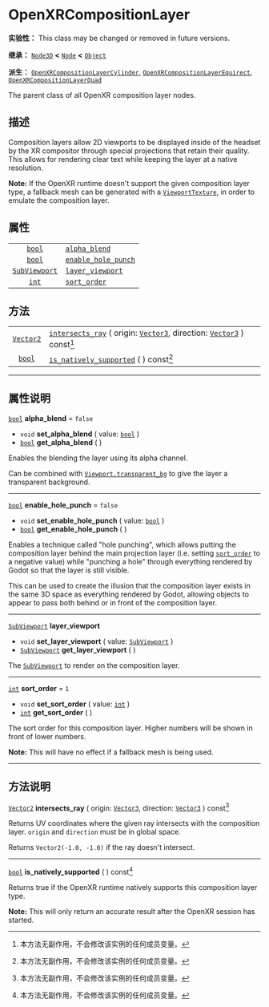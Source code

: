 <!-- ⚠ 请勿编辑本文件 ⚠ -->
<!-- 本文档使用脚本从 WeDot 引擎源码仓库生成。 -->
<!-- 生成脚本：https://github.com/WeDot-Engine/WeDot/tree/4.3/doc/tools/make_md.py； -->
<!-- 原文件：https://github.com/WeDot-Engine/WeDot/tree/4.3/modules/openxr/doc_classes/OpenXRCompositionLayer.xml。 -->

<div id="_class_openxrcompositionlayer"></div>

# OpenXRCompositionLayer

**实验性：** This class may be changed or removed in future versions.

**继承：** [`Node3D`](class_node3d.md) **<** [`Node`](class_node.md) **<** [`Object`](class_object.md)

**派生：** [`OpenXRCompositionLayerCylinder`](class_openxrcompositionlayercylinder.md), [`OpenXRCompositionLayerEquirect`](class_openxrcompositionlayerequirect.md), [`OpenXRCompositionLayerQuad`](class_openxrcompositionlayerquad.md)

The parent class of all OpenXR composition layer nodes.

## 描述

Composition layers allow 2D viewports to be displayed inside of the headset by the XR compositor through special projections that retain their quality. This allows for rendering clear text while keeping the layer at a native resolution.

 **Note:** If the OpenXR runtime doesn't support the given composition layer type, a fallback mesh can be generated with a [`ViewportTexture`](class_viewporttexture.md), in order to emulate the composition layer.

## 属性

|||
|:-:|:--|
| [`bool`](class_bool.md)               | [`alpha_blend`](class_openxrcompositionlayer.md#class_openxrcompositionlayer_property_alpha_blend)             | ``false`` |
| [`bool`](class_bool.md)               | [`enable_hole_punch`](class_openxrcompositionlayer.md#class_openxrcompositionlayer_property_enable_hole_punch) | ``false`` |
| [`SubViewport`](class_subviewport.md) | [`layer_viewport`](class_openxrcompositionlayer.md#class_openxrcompositionlayer_property_layer_viewport)       |           |
| [`int`](class_int.md)                 | [`sort_order`](class_openxrcompositionlayer.md#class_openxrcompositionlayer_property_sort_order)               | ``1``     |

## 方法

|||
|:-:|:--|
| [`Vector2`](class_vector2.md) | [`intersects_ray`](class_openxrcompositionlayer.md#class_openxrcompositionlayer_method_intersects_ray) ( origin: [`Vector3`](class_vector3.md), direction: [`Vector3`](class_vector3.md) ) const[^const] |
| [`bool`](class_bool.md)       | [`is_natively_supported`](class_openxrcompositionlayer.md#class_openxrcompositionlayer_method_is_natively_supported) ( ) const[^const]                                                                   |

<!-- rst-class:: classref-section-separator -->

---

## 属性说明

<div id="_class_openxrcompositionlayer_property_alpha_blend"></div>

[`bool`](class_bool.md) **alpha_blend** = ``false`` <div id="class_openxrcompositionlayer_property_alpha_blend"></div>

- `void` **set_alpha_blend** ( value: [`bool`](class_bool.md) )
- [`bool`](class_bool.md) **get_alpha_blend** ( )

Enables the blending the layer using its alpha channel.

Can be combined with [`Viewport.transparent_bg`](class_viewport.md#class_viewport_property_transparent_bg) to give the layer a transparent background.

<!-- rst-class:: classref-item-separator -->

---

<div id="_class_openxrcompositionlayer_property_enable_hole_punch"></div>

[`bool`](class_bool.md) **enable_hole_punch** = ``false`` <div id="class_openxrcompositionlayer_property_enable_hole_punch"></div>

- `void` **set_enable_hole_punch** ( value: [`bool`](class_bool.md) )
- [`bool`](class_bool.md) **get_enable_hole_punch** ( )

Enables a technique called "hole punching", which allows putting the composition layer behind the main projection layer (i.e. setting [`sort_order`](class_openxrcompositionlayer.md#class_openxrcompositionlayer_property_sort_order) to a negative value) while "punching a hole" through everything rendered by Godot so that the layer is still visible.

This can be used to create the illusion that the composition layer exists in the same 3D space as everything rendered by Godot, allowing objects to appear to pass both behind or in front of the composition layer.

<!-- rst-class:: classref-item-separator -->

---

<div id="_class_openxrcompositionlayer_property_layer_viewport"></div>

[`SubViewport`](class_subviewport.md) **layer_viewport** <div id="class_openxrcompositionlayer_property_layer_viewport"></div>

- `void` **set_layer_viewport** ( value: [`SubViewport`](class_subviewport.md) )
- [`SubViewport`](class_subviewport.md) **get_layer_viewport** ( )

The [`SubViewport`](class_subviewport.md) to render on the composition layer.

<!-- rst-class:: classref-item-separator -->

---

<div id="_class_openxrcompositionlayer_property_sort_order"></div>

[`int`](class_int.md) **sort_order** = ``1`` <div id="class_openxrcompositionlayer_property_sort_order"></div>

- `void` **set_sort_order** ( value: [`int`](class_int.md) )
- [`int`](class_int.md) **get_sort_order** ( )

The sort order for this composition layer. Higher numbers will be shown in front of lower numbers.

 **Note:** This will have no effect if a fallback mesh is being used.

<!-- rst-class:: classref-section-separator -->

---

## 方法说明

<div id="_class_openxrcompositionlayer_method_intersects_ray"></div>

[`Vector2`](class_vector2.md) **intersects_ray** ( origin: [`Vector3`](class_vector3.md), direction: [`Vector3`](class_vector3.md) ) const[^const]<div id="class_openxrcompositionlayer_method_intersects_ray"></div>

Returns UV coordinates where the given ray intersects with the composition layer. `origin` and `direction` must be in global space.

Returns `Vector2(-1.0, -1.0)` if the ray doesn't intersect.

<!-- rst-class:: classref-item-separator -->

---

<div id="_class_openxrcompositionlayer_method_is_natively_supported"></div>

[`bool`](class_bool.md) **is_natively_supported** ( ) const[^const]<div id="class_openxrcompositionlayer_method_is_natively_supported"></div>

Returns true if the OpenXR runtime natively supports this composition layer type.

 **Note:** This will only return an accurate result after the OpenXR session has started.

[^virtual]: 本方法通常需要用户覆盖才能生效。
[^const]: 本方法无副作用，不会修改该实例的任何成员变量。
[^vararg]: 本方法除了能接受在此处描述的参数外，还能够继续接受任意数量的参数。
[^constructor]: 本方法用于构造某个类型。
[^static]: 调用本方法无需实例，可直接使用类名进行调用。
[^operator]: 本方法描述的是使用本类型作为左操作数的有效运算符。
[^bitfield]: 这个值是由下列位标志构成位掩码的整数。
[^void]: 无返回值。
